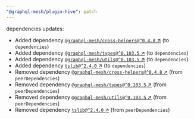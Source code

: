 ```yaml
---
"@graphql-mesh/plugin-hive": patch
---
```

dependencies updates:
  - Added dependency [`@graphql-mesh/cross-helpers@^0.4.8` ↗︎](https://www.npmjs.com/package/@graphql-mesh/cross-helpers/v/0.4.8) (to `dependencies`)
  - Added dependency [`@graphql-mesh/types@^0.103.5` ↗︎](https://www.npmjs.com/package/@graphql-mesh/types/v/0.103.5) (to `dependencies`)
  - Added dependency [`@graphql-mesh/utils@^0.103.5` ↗︎](https://www.npmjs.com/package/@graphql-mesh/utils/v/0.103.5) (to `dependencies`)
  - Added dependency [`tslib@^2.4.0` ↗︎](https://www.npmjs.com/package/tslib/v/2.4.0) (to `dependencies`)
  - Removed dependency [`@graphql-mesh/cross-helpers@^0.4.8` ↗︎](https://www.npmjs.com/package/@graphql-mesh/cross-helpers/v/0.4.8) (from `peerDependencies`)
  - Removed dependency [`@graphql-mesh/types@^0.103.5` ↗︎](https://www.npmjs.com/package/@graphql-mesh/types/v/0.103.5) (from `peerDependencies`)
  - Removed dependency [`@graphql-mesh/utils@^0.103.5` ↗︎](https://www.npmjs.com/package/@graphql-mesh/utils/v/0.103.5) (from `peerDependencies`)
  - Removed dependency [`tslib@^2.4.0` ↗︎](https://www.npmjs.com/package/tslib/v/2.4.0) (from `peerDependencies`)
